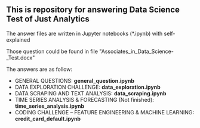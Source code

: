 ## This is repository for answering Data Science Test of Just Analytics 

The answer files are written in Jupyter notebooks (*.ipynb) with self-explained

Those question could be found in file "Associates_in_Data_Science-_Test.docx"

The answers are as follow:
-  GENERAL QUESTIONS: **general_question.ipynb**
- DATA EXPLORATION CHALLENGE: **data_exploration.ipynb**
- DATA SCRAPING AND TEXT ANALYSIS:
**data_scraping.ipynb**
- TIME SERIES ANALYSIS & FORECASTING (Not finished):
**time_series_analysis.ipynb**
- CODING CHALLENGE – FEATURE ENGINEERING & MACHINE LEARNING:
**credit_card_default.ipynb**
